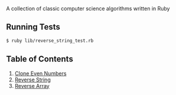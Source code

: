 A collection of classic computer science algorithms written in Ruby

## Running Tests

```bash
$ ruby lib/reverse_string_test.rb
```

## Table of Contents

1. [Clone Even Numbers](./lib/clone_even_numbers.rb)
2. [Reverse String](./lib/reverse_string.rb)
3. [Reverse Array](./lib/reverse_array.rb)
